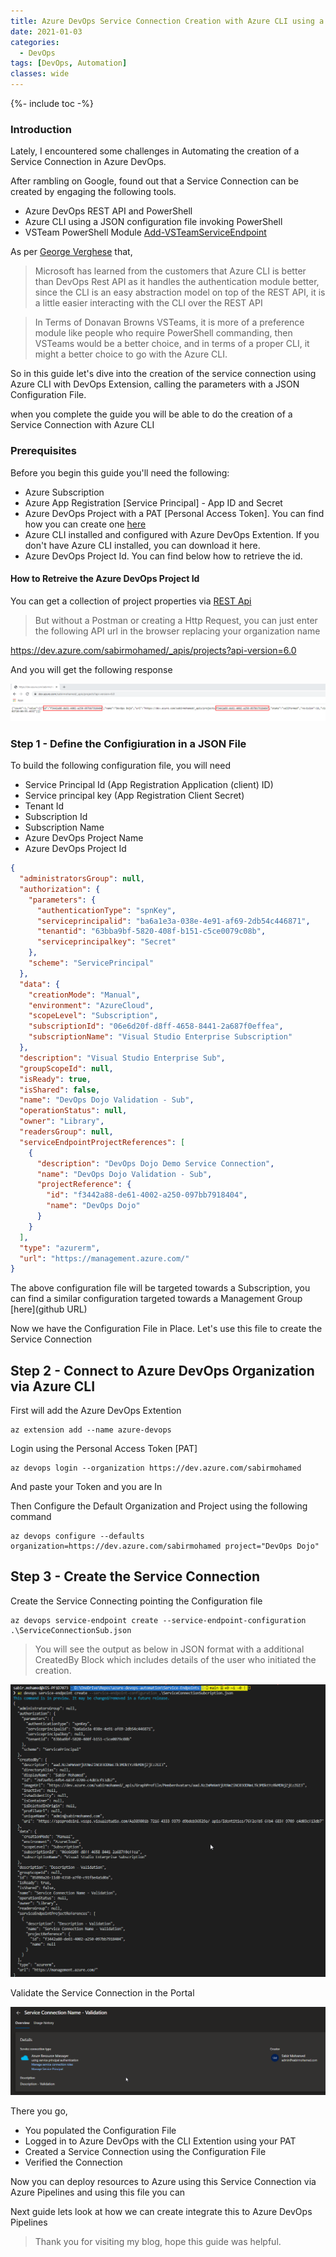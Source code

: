 ```yaml
---
title: Azure DevOps Service Connection Creation with Azure CLI using a Configuration File
date: 2021-01-03
categories:
  - DevOps
tags: [DevOps, Automation]
classes: wide
---
```

{%- include toc -%}

### Introduction

Lately, I encountered some challenges in Automating the creation of a Service Connection in Azure DevOps.

After rambling on Google, found out that a Service Connection can be created by engaging the following tools.

- Azure DevOps REST API and PowerShell
- Azure CLI using a JSON configuration file invoking PowerShell
- VSTeam PowerShell Module [Add-VSTeamServiceEndpoint](https://methodsandpractices.github.io/vsteam-docs/docs/modules/vsteam/commands/Add-VSTeamServiceEndpoint)

As per [George Verghese](https://www.youtube.com/watch?v=DiztcJOZvZo) that,

>Microsoft has learned from the customers that Azure CLI is better than DevOps Rest API 
as it handles the authentication module better, since the CLI is an easy abstraction model on top of the REST API, it is a little easier interacting with the CLI
over the REST API

>In Terms of Donavan Browns VSTeams, it is more of a preference module like people who require PowerShell commanding, then VSTeams would be a better choice,
and in terms of a proper CLI, it might a better choice to go with the Azure CLI.

So in this guide let's dive into the creation of the service connection using Azure CLI with DevOps Extension, calling the parameters with a JSON Configuration File.

when you complete the guide you will be able to do the creation of a Service Connection with Azure CLI

### Prerequisites

Before you begin this guide you'll need the following:

- Azure Subscription
- Azure App Registration [Service Principal] - App ID and Secret
- Azure DevOps Project with a PAT [Personal Access Token]. You can find how you can create one [here](https://docs.microsoft.com/en-us/azure/devops/organizations/accounts/use-personal-access-tokens-to-authenticate?view=azure-devops&tabs=preview-page&WT.mc_id=AZ-MVP-5003674#create-a-pat)
- Azure CLI installed and configured with Azure DevOps Extention. If you don't have Azure CLI installed, you can download it here.
- Azure DevOps Project Id. You can find below how to retrieve the id.

#### How to Retreive the Azure DevOps Project Id

You can get a collection of project properties via [REST Api](https://docs.microsoft.com/en-us/rest/api/azure/devops/core/projects/get%20project%20properties?view=azure-devops-rest-6.0)

>But without a Postman or creating a Http Request, you can just enter the following API url in the browser replacing your organization name 

https://dev.azure.com/sabirmohamed/_apis/projects?api-version=6.0

And you will get the following response

![ProjectId.png](/Images/AzureDevOps/ServiceConnection_AzureCLI/ProjectId.png)


### Step 1 - Define the Configiuration in a JSON File

To build the following configuration file, you will need

  - Service Principal Id (App Registration Application (client) ID)
  - Service principal key (App Registration Client Secret)
  - Tenant Id
  - Subscription Id
  - Subscription Name
  - Azure DevOps Project Name
  - Azure DevOps Project Id
  
```json
{
  "administratorsGroup": null,
  "authorization": {
    "parameters": {
      "authenticationType": "spnKey",
      "serviceprincipalid": "ba6a1e3a-038e-4e91-af69-2db54c446871",
      "tenantid": "63bba9bf-5820-408f-b151-c5ce0079c08b",
      "serviceprincipalkey": "Secret"
    },
    "scheme": "ServicePrincipal"
  },
  "data": {
    "creationMode": "Manual",
    "environment": "AzureCloud",
    "scopeLevel": "Subscription",
    "subscriptionId": "06e6d20f-d8ff-4658-8441-2a687f0effea",
    "subscriptionName": "Visual Studio Enterprise Subscription"
  },
  "description": "Visual Studio Enterprise Sub",
  "groupScopeId": null,
  "isReady": true,
  "isShared": false,
  "name": "DevOps Dojo Validation - Sub",
  "operationStatus": null,
  "owner": "Library",
  "readersGroup": null,
  "serviceEndpointProjectReferences": [
    {
      "description": "DevOps Dojo Demo Service Connection",
      "name": "DevOps Dojo Validation - Sub",
      "projectReference": {
        "id": "f3442a88-de61-4002-a250-097bb7918404",
        "name": "DevOps Dojo"
      }
    }
  ],
  "type": "azurerm",
  "url": "https://management.azure.com/"
}
```
The above configuration file will be targeted towards a Subscription, you can find a similar configuration targeted towards a Management Group [here](github URL)

Now we have the Configuration File in Place. Let's use this file to create the Service Connection

## Step 2 - Connect to Azure DevOps Organization via Azure CLI

First will add the Azure DevOps Extention
```
az extension add --name azure-devops
```
Login using the Personal Access Token [PAT]

```
az devops login --organization https://dev.azure.com/sabirmohamed
```
And paste your Token and you are In

Then Configure the Default Organization and Project using the following command

```
az devops configure --defaults organization=https://dev.azure.com/sabirmohamed project="DevOps Dojo"
```

## Step 3 - Create the Service Connection

Create the Service Connecting pointing the Configuration file
```
az devops service-endpoint create --service-endpoint-configuration .\ServiceConnectionSub.json
```

>You will see the output as below in JSON format with a additional CreatedBy Block which includes details of the user who initiated the creation.

![ServiceConnectionCreation.png](/Images/AzureDevOps/ServiceConnection_AzureCLI/ServiceConnectionCreation.png)

Validate the Service Connection in the Portal

![ServiceConnectionValidation.png](/Images/AzureDevOps/ServiceConnection_AzureCLI/ServiceConnectionValidation.png)


There you go,

- You populated the Configuration File
- Logged in to Azure DevOps with the CLI Extention using your PAT 
- Created a Service Connection using the Configuration File
- Verified the Connection

Now you can deploy resources to Azure using this Service Connection via Azure Pipelines and using this file you can 

Next guide lets look at how we can create integrate this to Azure DevOps Pipelines

>Thank you for visiting my blog, hope this guide was helpful.



